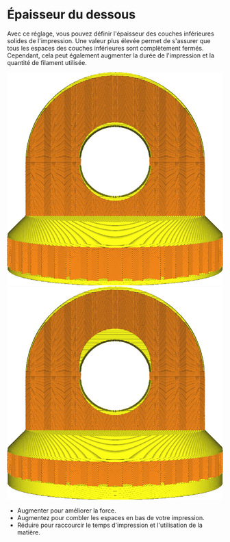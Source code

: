 Épaisseur du dessous
====
Avec ce réglage, vous pouvez définir l'épaisseur des couches inférieures solides de l'impression. Une valeur plus élevée permet de s'assurer que tous les espaces des couches inférieures sont complètement fermés. Cependant, cela peut également augmenter la durée de l'impression et la quantité de filament utilisée.

![Épaisseur du fond ordinaire](../../../articles/images/top_bottom_thickness_0.8.png)
![Face inférieure beaucoup plus épaisse](../../../articles/images/bottom_thickness.png)

* Augmenter pour améliorer la force.
* Augmentez pour combler les espaces en bas de votre impression.
* Réduire pour raccourcir le temps d'impression et l'utilisation de la matière.
